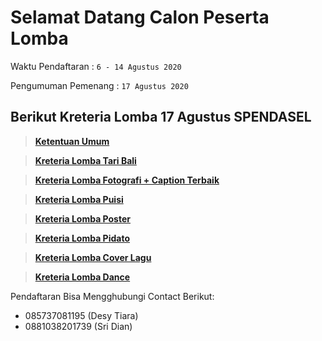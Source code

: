 # Selamat Datang Calon Peserta Lomba

Waktu Pendaftaran : ``` 6 - 14 Agustus 2020 ``` 

Pengumuman Pemenang : ``` 17 Agustus 2020 ```







## Berikut Kreteria Lomba 17 Agustus SPENDASEL

> __[Ketentuan Umum](https://pages.github.com/)__

> __[Kreteria Lomba Tari Bali](https://github.com/arta678/kreterialomba/blob/master/page/Puisi.md)__

> __[Kreteria Lomba Fotografi + Caption Terbaik](https://pages.github.com/)__

> __[Kreteria Lomba Puisi](https://pages.github.com/)__

> __[Kreteria Lomba Poster](https://pages.github.com/)__

> __[Kreteria Lomba Pidato](https://pages.github.com/)__

> __[Kreteria Lomba Cover Lagu](https://pages.github.com/)__

> __[Kreteria Lomba Dance](https://pages.github.com/)__

Pendaftaran Bisa Mengghubungi Contact Berikut:
- 085737081195 (Desy Tiara)
- 0881038201739 (Sri Dian)
